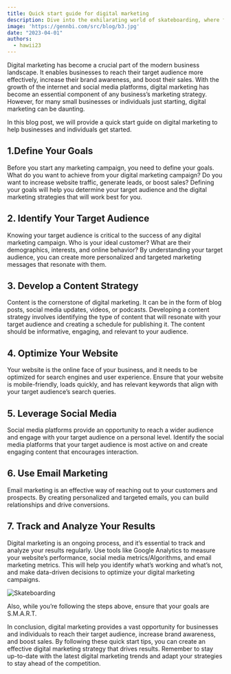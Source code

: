 ```yaml
---
title: Quick start guide for digital marketing
description: Dive into the exhilarating world of skateboarding, where fearless individuals defy gravity, push their limits.
image: 'https://gennbi.com/src/blog/b3.jpg'
date: "2023-04-01"
authors:
  - hawii23
---
```


Digital marketing has become a crucial part of the modern business landscape. It enables businesses to reach their target audience more effectively, increase their brand awareness, and boost their sales. With the growth of the internet and social media platforms, digital marketing has become an essential component of any business’s marketing strategy. However, for many small businesses or individuals just starting, digital marketing can be daunting.

In this blog post, we will provide a quick start guide on digital marketing to help businesses and individuals get started.

## 1\.Define Your Goals

Before you start any marketing campaign, you need to define your goals. What do you want to achieve from your digital marketing campaign? Do you want to increase website traffic, generate leads, or boost sales? Defining your goals will help you determine your target audience and the digital marketing strategies that will work best for you.

## 2\. Identify Your Target Audience

Knowing your target audience is critical to the success of any digital marketing campaign. Who is your ideal customer? What are their demographics, interests, and online behavior? By understanding your target audience, you can create more personalized and targeted marketing messages that resonate with them.

## 3\. Develop a Content Strategy

Content is the cornerstone of digital marketing. It can be in the form of blog posts, social media updates, videos, or podcasts. Developing a content strategy involves identifying the type of content that will resonate with your target audience and creating a schedule for publishing it. The content should be informative, engaging, and relevant to your audience.

## 4\. Optimize Your Website

Your website is the online face of your business, and it needs to be optimized for search engines and user experience. Ensure that your website is mobile-friendly, loads quickly, and has relevant keywords that align with your target audience’s search queries.

## 5\. Leverage Social Media

Social media platforms provide an opportunity to reach a wider audience and engage with your target audience on a personal level. Identify the social media platforms that your target audience is most active on and create engaging content that encourages interaction.

## 6\. Use Email Marketing

Email marketing is an effective way of reaching out to your customers and prospects. By creating personalized and targeted emails, you can build relationships and drive conversions.

## 7\. Track and Analyze Your Results

Digital marketing is an ongoing process, and it’s essential to track and analyze your results regularly. Use tools like Google Analytics to measure your website’s performance, social media metrics/Algorithms, and email marketing metrics. This will help you identify what’s working and what’s not, and make data-driven decisions to optimize your digital marketing campaigns.

<Image
  src='https://gennbi.com/src/under-construction-01.svg'
  alt="Skateboarding"
  width={718}
  height={404}
/>

Also, while you’re following the steps above, ensure that your goals are S.M.A.R.T.

In conclusion, digital marketing provides a vast opportunity for businesses and individuals to reach their target audience, increase brand awareness, and boost sales. By following these quick start tips, you can create an effective digital marketing strategy that drives results. Remember to stay up-to-date with the latest digital marketing trends and adapt your strategies to stay ahead of the competition.
